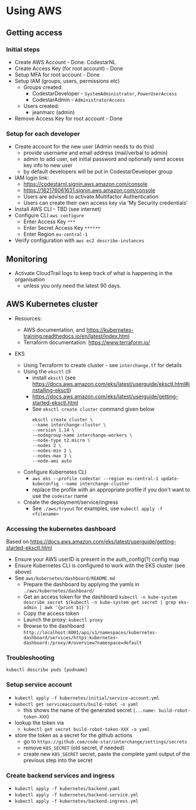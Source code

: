 # Using AWS

## Getting access

### Initial steps
* Create AWS Account - Done: CodestarNL
* Create Access Key (for root account) - Done
* Setup MFA for root account - Done
* Setup IAM (groups, users, permissions etc)
    * Groups created: 
        * CodestarDeveloper - `SystemAdministrator`, `PowerUserAccess`
        * CodestarAdmin - `AdministratorAccess`
    * Users created:
        * jeanmarc (admin)
* Remove Access Key for root account - Done

### Setup for each developer
* Create account for the new user (Admin needs to do this)
    * provide username and email address (mail/verbal to admin)
    * admin to add user, set initial password and optionally send access key info to new user
    * by default developers will be put in CodestarDeveloper group
* IAM login link:
    * https://codestarnl.signin.aws.amazon.com/console
    * https://182176061631.signin.aws.amazon.com/console
    * Users are advised to activate Multifactor Authentication
    * Users can create their own access key via 'My Security credentials'
* Install AWS CLI - TBD (see internet)
* Configure CLI `aws configure`
    * Enter Access Key `***`
    * Enter Secret Access Key `******`
    * Enter Region `eu-central-1`
* Verify configuration with `aws ec2 describe-instances`

## Monitoring

* Activate CloudTrail logs to keep track of what is happening in the organisation
    * unless you only need the latest 90 days.
    
## AWS Kubernetes cluster

* Resources: 
    * AWS documentation, and https://kubernetes-training.readthedocs.io/en/latest/index.html
    * Terraform documentation: https://www.terraform.io/

* EKS
    * Using Terraform to create cluster - see `interchange.tf` for details
    * Using the `eksctl` cli
        * install `eksctl` (see https://docs.aws.amazon.com/eks/latest/userguide/eksctl.html#installing-eksctl)
        * https://docs.aws.amazon.com/eks/latest/userguide/getting-started-eksctl.html
        * See `eksctl create cluster` command given below
            ```
            eksctl create cluster \
            --name interchange-cluster \
            --version 1.14 \
            --nodegroup-name interchange-workers \
            --node-type t2.micro \
            --nodes 2 \
            --nodes-min 2 \
            --nodes-max 3 \
            --node-ami auto
            ```
    * Configure Kubernetes CLI
        * `aws eks --profile codestar --region eu-central-1 update-kubeconfig --name interchange-cluster`
        * replace the profile with an appropriate profile if you don't want to use the `codestar` name
    * Create the deployment/service/ingress
        * See `./aws/tryout` for examples, use `kubectl apply -f <filename>`
        
### Accessing the kubernetes dashboard
Based on https://docs.aws.amazon.com/eks/latest/userguide/getting-started-eksctl.html

* Ensure your AWS userID is present in the auth_config(?) config map
* Ensure Kubernetes CLI is configured to work with the EKS cluster (see above)
* See `aws/kubernetes/dashboard/README.md`
    * Prepare the dashboard by applying the yamls in `./aws/kubernetes/dashboard/`
    * Get an access token for the dashboard
        `kubectl -n kube-system describe secret $(kubectl -n kube-system get secret | grep eks-admin | awk '{print $1}')`
    * Copy the access token
    * Launch the proxy:
        `kubectl proxy`
    * Browse to the dashboard
        `http://localhost:8001/api/v1/namespaces/kubernetes-dashboard/services/https:kubernetes-dashboard:/proxy/#/overview?namespace=default`
    
### Troubleshooting

`kubectl describe pods [podname]`

### Setup service account
* `kubectl apply -f kubernetes/initial/service-account.yml`
* `kubectl get serviceaccounts/build-robot -o yaml`
    * this shows the name of the generated secret (`...name: build-robot-token-XXX`)
* lookup the token via
    * `kubectl get secret build-robot-token-XXX -o yaml`
* store the token as a secret for the github actions
    * go to `https://github.com/code-star/interchange/settings/secrets`
    * remove `K8S_SECRET` (old secret, if needed)
    * create new `K8S_SECRET` secret, paste the complete yaml output of the previous step into the secret

### Create backend services and ingress
* `kubectl apply -f kubernetes/backend.yaml`
* `kubectl apply -f kubernetes/backend-service.yml`
* `kubectl apply -f kubernetes/backend-ingress.yml`
